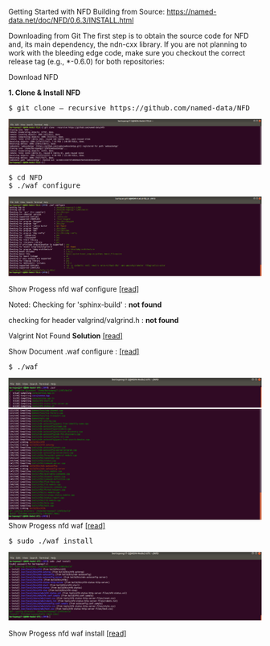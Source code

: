 Getting Started with NFD Building from Source: https://named-data.net/doc/NFD/0.6.3/INSTALL.html

Downloading from Git The first step is to obtain the source code for NFD and, its main dependency, the ndn-cxx library. If you are not planning to work with the bleeding edge code, make sure you checkout the correct release tag (e.g., *-0.6.0) for both repositories:

Download NFD


**1. Clone & Install NFD**
<pre>
$ git clone — recursive https://github.com/named-data/NFD
</pre>

 ![alt tag](https://github.com/syaifulahdan/Mini-NDN-Work/blob/main/Assignment%202:NDNrg-Topology/NDNrg-Image-Node3/NDNrg-Image-NFD-3/1-gitclone-nfd.png)
 

<pre>
$ cd NFD
$ ./waf configure
</pre>
 ![alt tag](https://github.com/syaifulahdan/Mini-NDN-Work/blob/main/Assignment%202:NDNrg-Topology/NDNrg-Image-Node3/NDNrg-Image-NFD-3/2-NFD3-waf-configure.png)
 
 Show Progess nfd waf configure [[read]](https://github.com/syaifulahdan/Mini-NDN-Work/blob/main/Assignment%202:NDNrg-Topology/NDNrg-Image-Node3/NDNrg-Image-NFD-3/nfd3-waf-configure.txt)

Noted:
Checking for 'sphinx-build'                : **not found**
 
checking for header valgrind/valgrind.h  : **not found**

Valgrint Not Found <b>Solution</b> [[read]](https://github.com/syaifulahdan/Mini-NDN-Work/blob/main/Assignment%202:NDNrg-Topology/NFD-ErrorSolution-Notfound-valgrint-Node-1.md)

Show Document .waf configure : [[read]](https://github.com/syaifulahdan/Mini-NDN-Work/blob/main/Assignment%202:NDNrg-Topology/NDNrg-Image-Node1/nfd1-waf-configure.txt)

<pre>
$ ./waf
</pre>
 ![alt tag](https://github.com/syaifulahdan/Mini-NDN-Work/blob/main/Assignment%202:NDNrg-Topology/NDNrg-Image-Node2/NDNrg-Image-NFD-2/3-nfd2-waf.png)
 </pre>
 ![alt tag](https://github.com/syaifulahdan/Mini-NDN-Work/blob/main/Assignment%202:NDNrg-Topology/NDNrg-Image-Node2/NDNrg-Image-NFD-2/4-nfd2-waf-finish.png)
 Show Progess nfd waf [[read]](https://github.com/syaifulahdan/Mini-NDN-Work/blob/main/Assignment%202:NDNrg-Topology/NDNrg-Image-Node2/nfd2-waf-install-progress.txt)


<pre>
$ sudo ./waf install
</pre>
 ![alt tag](https://github.com/syaifulahdan/Mini-NDN-Work/blob/main/Assignment%202:NDNrg-Topology/NDNrg-Image-Node2/NDNrg-Image-NFD-2/5-nfd2-waf-install.png)
 
 Show Progess nfd waf install [[read]](https://github.com/syaifulahdan/Mini-NDN-Work/blob/main/Assignment%202:NDNrg-Topology/NDNrg-Image-Node2/nfd2-waf-install-install-progress.txt)
